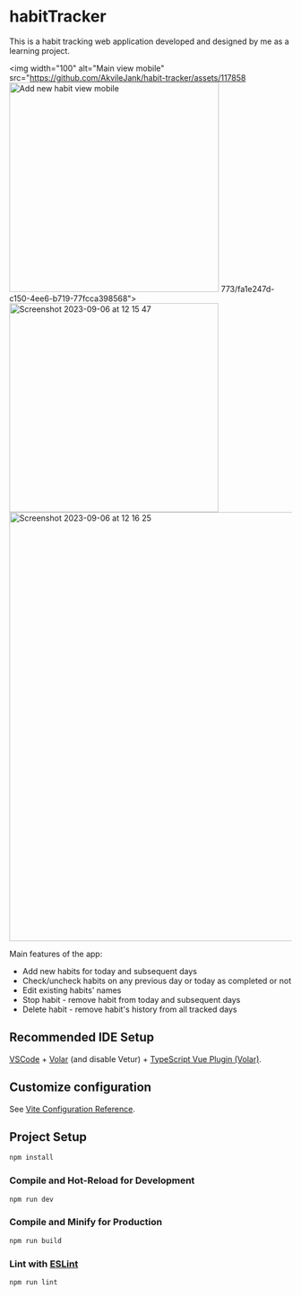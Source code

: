# habitTracker

This is a habit tracking web application developed and designed by me as a learning project.

<img width="100" alt="Main view mobile" src="https://github.com/AkvileJank/habit-tracker/assets/117858
<img width="374" alt="Add new habit view mobile" src="https://github.com/AkvileJank/habit-tracker/assets/117858773/adf82892-7ce0-4712-a567-82bca1a33148">
773/fa1e247d-c150-4ee6-b719-77fcca398568">
<img width="373" alt="Screenshot 2023-09-06 at 12 15 47" src="https://github.com/AkvileJank/habit-tracker/assets/117858773/a86eeeaf-bcb1-4d84-b2c1-55c1cbafca29">
<img width="766" alt="Screenshot 2023-09-06 at 12 16 25" src="https://github.com/AkvileJank/habit-tracker/assets/117858773/3816aa7f-4f19-4752-813e-ac1f61299bdb">

Main features of the app:
- Add new habits for today and subsequent days
- Check/uncheck habits on any previous day or today as completed or not
- Edit existing habits' names
- Stop habit - remove habit from today and subsequent days
- Delete habit - remove habit's history from all tracked days

## Recommended IDE Setup

[VSCode](https://code.visualstudio.com/) + [Volar](https://marketplace.visualstudio.com/items?itemName=Vue.volar) (and disable Vetur) + [TypeScript Vue Plugin (Volar)](https://marketplace.visualstudio.com/items?itemName=Vue.vscode-typescript-vue-plugin).

## Customize configuration

See [Vite Configuration Reference](https://vitejs.dev/config/).

## Project Setup

```sh
npm install
```

### Compile and Hot-Reload for Development

```sh
npm run dev
```

### Compile and Minify for Production

```sh
npm run build
```

### Lint with [ESLint](https://eslint.org/)

```sh
npm run lint
```
